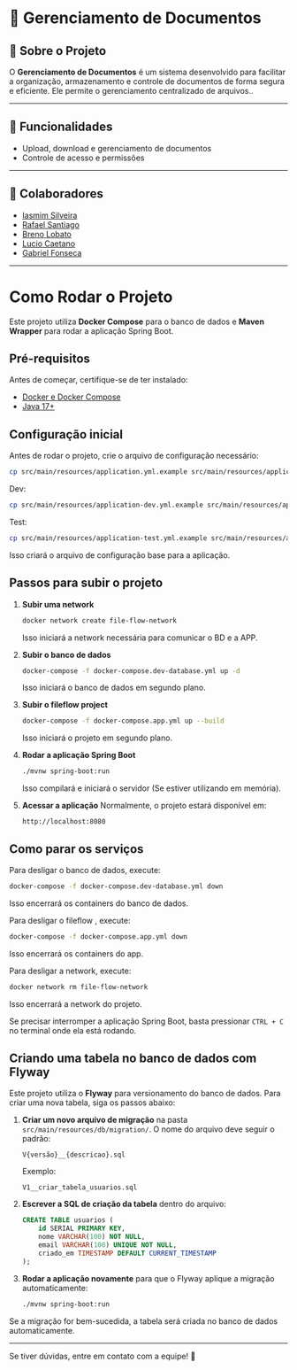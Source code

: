 # 📄 Gerenciamento de Documentos

## 📌 Sobre o Projeto
O **Gerenciamento de Documentos** é um sistema desenvolvido para facilitar a organização, armazenamento e controle de documentos de forma segura e eficiente. Ele permite o gerenciamento centralizado de arquivos..

---

## 🚀 Funcionalidades
- Upload, download e gerenciamento de documentos
- Controle de acesso e permissões

---

## 👥 Colaboradores
- [Iasmim Silveira](https://github.com/iasmimsilveira)
- [Rafael Santiago](https://github.com/Rafaelrs21)
- [Breno Lobato](https://github.com/kick250)
- [Lucio Caetano](https://github.com/caetanoinf)
- [Gabriel Fonseca](https://github.com/gabrielborel)
---

# Como Rodar o Projeto

Este projeto utiliza **Docker Compose** para o banco de dados e **Maven Wrapper** para rodar a aplicação Spring Boot.

## Pré-requisitos
Antes de começar, certifique-se de ter instalado:
- [Docker e Docker Compose](https://docs.docker.com/get-docker/)
- [Java 17+](https://adoptium.net/)

## Configuração inicial
Antes de rodar o projeto, crie o arquivo de configuração necessário:
```sh
cp src/main/resources/application.yml.example src/main/resources/application.yml
```
Dev:
```sh
cp src/main/resources/application-dev.yml.example src/main/resources/application-dev.yml
```
Test:
```sh
cp src/main/resources/application-test.yml.example src/main/resources/application-test.yml
```

Isso criará o arquivo de configuração base para a aplicação.

## Passos para subir o projeto

1. **Subir uma network**
   ```sh
   docker network create file-flow-network
   ```
   Isso iniciará a network necessária para comunicar o BD e a APP.

2. **Subir o banco de dados**
   ```sh
   docker-compose -f docker-compose.dev-database.yml up -d
   ```
   Isso iniciará o banco de dados em segundo plano.

3. **Subir o fileflow project**
   ```sh
   docker-compose -f docker-compose.app.yml up --build
   ```
   Isso iniciará o projeto em segundo plano.

4. **Rodar a aplicação Spring Boot**
   ```sh
   ./mvnw spring-boot:run
   ```
   Isso compilará e iniciará o servidor
   (Se estiver utilizando em memória).

6. **Acessar a aplicação**
   Normalmente, o projeto estará disponível em:
   ```
   http://localhost:8080
   ```

## Como parar os serviços
Para desligar o banco de dados, execute:
```sh
docker-compose -f docker-compose.dev-database.yml down
```
Isso encerrará os containers do banco de dados.

Para desligar o fileflow , execute:
```sh
docker-compose -f docker-compose.app.yml down
```
Isso encerrará os containers do app.

Para desligar a network, execute:
```sh
docker network rm file-flow-network
```
Isso encerrará a network do projeto.

Se precisar interromper a aplicação Spring Boot, basta pressionar `CTRL + C` no terminal onde ela está rodando.

## Criando uma tabela no banco de dados com Flyway
Este projeto utiliza o **Flyway** para versionamento do banco de dados. Para criar uma nova tabela, siga os passos abaixo:

1. **Criar um novo arquivo de migração** na pasta `src/main/resources/db/migration/`.
   O nome do arquivo deve seguir o padrão:
   ```
   V{versão}__{descricao}.sql
   ```
   Exemplo:
   ```
   V1__criar_tabela_usuarios.sql
   ```

2. **Escrever a SQL de criação da tabela** dentro do arquivo:
   ```sql
   CREATE TABLE usuarios (
       id SERIAL PRIMARY KEY,
       nome VARCHAR(100) NOT NULL,
       email VARCHAR(100) UNIQUE NOT NULL,
       criado_em TIMESTAMP DEFAULT CURRENT_TIMESTAMP
   );
   ```

3. **Rodar a aplicação novamente** para que o Flyway aplique a migração automaticamente:
   ```sh
   ./mvnw spring-boot:run
   ```

Se a migração for bem-sucedida, a tabela será criada no banco de dados automaticamente.

---
Se tiver dúvidas, entre em contato com a equipe! 🚀
